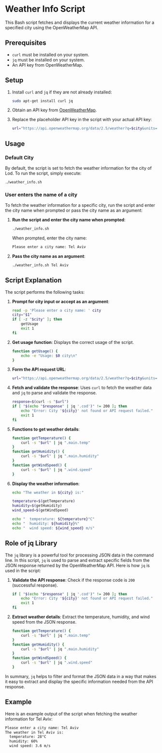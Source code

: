 # Weather Info Script

This Bash script fetches and displays the current weather information for a specified city using the OpenWeatherMap API.

## Prerequisites

- `curl` must be installed on your system.
- `jq` must be installed on your system.
- An API key from OpenWeatherMap.

## Setup

1. Install `curl` and `jq` if they are not already installed:

    ```bash
    sudo apt-get install curl jq
    ```

2. Obtain an API key from [OpenWeatherMap](https://home.openweathermap.org/users/sign_up).

3. Replace the placeholder API key in the script with your actual API key:

    ```bash
    url="https://api.openweathermap.org/data/2.5/weather?q=$city&units=metric&appid=YOUR_API_KEY"
    ```

## Usage

### Default City

By default, the script is set to fetch the weather information for the city of Lod. To run the script, simply execute:

```bash
./weather_info.sh
```

### User enters the name of a city

To fetch the weather information for a specific city, run the script and enter the city name when prompted or pass the city name as an argument:

1. **Run the script and enter the city name when prompted**:

    ```bash
    ./weather_info.sh
    ```

    When prompted, enter the city name:

    ```bash
    Please enter a city name: Tel Aviv
    ```

2. **Pass the city name as an argument**:

    ```bash
    ./weather_info.sh Tel Aviv
    ```

## Script Explanation

The script performs the following tasks:

1. **Prompt for city input or accept as an argument**:

    ```bash
    read -p 'Please enter a city name: ' city
    city="$1"
    if [ -z "$city" ]; then
        getUsage
        exit 1
    fi
    ```

2. **Get usage function**: Displays the correct usage of the script.

    ```bash
    function getUsage() {
        echo -e "Usage: $0 city\n"
    }
    ```

3. **Form the API request URL**: 

    ```bash
    url="https://api.openweathermap.org/data/2.5/weather?q=$city&units=metric&appid=YOUR_API_KEY"
    ```

4. **Fetch and validate the response**: Uses `curl` to fetch the weather data and `jq` to parse and validate the response.

    ```bash
    response=$(curl -s "$url")
    if [ "$(echo "$response" | jq '.cod')" != 200 ]; then
        echo "Error: City '${city}' not found or API request failed."
        exit 1
    fi
    ```

5. **Functions to get weather details**:

    ```bash
    function getTemperature() {
        curl -s "$url" | jq ".main.temp"
    }
    function getHumidity() {
        curl -s "$url" | jq ".main.humidity"
    }
    function getWindSpeed() {
        curl -s "$url" | jq ".wind.speed"
    }
    ```

6. **Display the weather information**:

    ```bash
    echo "The weather in ${city} is:"

    temperature=$(getTemperature)
    humidity=$(getHumidity)
    wind_speed=$(getWindSpeed)

    echo "  temperature: ${temperature}°C"
    echo "  humidity: ${humidity}%"
    echo "  wind speed: ${wind_speed} m/s"
    ```

## Role of jq Library

The `jq` library is a powerful tool for processing JSON data in the command line. In this script, `jq` is used to parse and extract specific fields from the JSON response returned by the OpenWeatherMap API. Here is how `jq` is used in the script:

1. **Validate the API response**: Check if the response code is `200` (successful response).

    ```bash
    if [ "$(echo "$response" | jq '.cod')" != 200 ]; then
        echo "Error: City '${city}' not found or API request failed."
        exit 1
    fi
    ```

2. **Extract weather details**: Extract the temperature, humidity, and wind speed from the JSON response.

    ```bash
    function getTemperature() {
        curl -s "$url" | jq ".main.temp"
    }
    function getHumidity() {
        curl -s "$url" | jq ".main.humidity"
    }
    function getWindSpeed() {
        curl -s "$url" | jq ".wind.speed"
    }
    ```

In summary, `jq` helps to filter and format the JSON data in a way that makes it easy to extract and display the specific information needed from the API response.

## Example

Here is an example output of the script when fetching the weather information for Tel Aviv:

```bash
Please enter a city name: Tel Aviv
The weather in Tel Aviv is:
  temperature: 28°C
  humidity: 60%
  wind speed: 3.6 m/s
